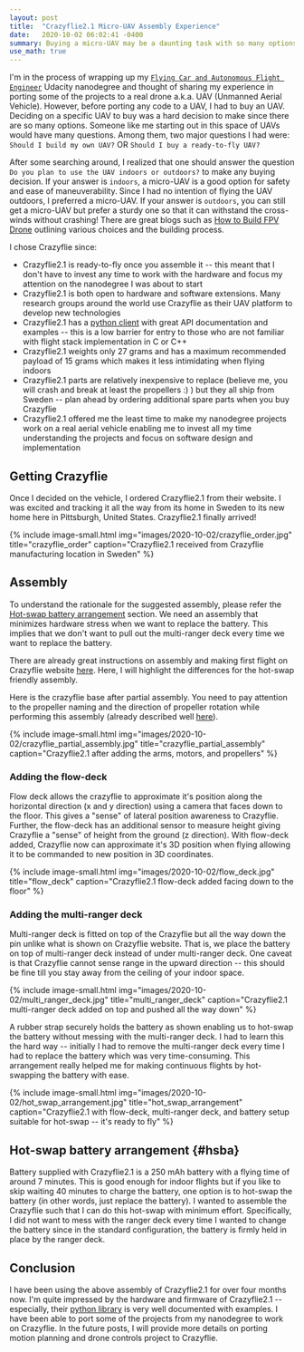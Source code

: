 ```yaml
---
layout: post
title:  "Crazyflie2.1 Micro-UAV Assembly Experience"
date:   2020-10-02 06:02:41 -0400
summary: Buying a micro-UAV may be a daunting task with so many options for someone starting out to explore this space of UAVs. This article summarized my experience deciding and buying a micro drone.
use_math: true
---
```

I'm in the process of wrapping up my [`Flying Car and Autonomous Flight Engineer`](https://www.udacity.com/course/flying-car-nanodegree--nd787) Udacity nanodegree and thought of sharing my experience in porting some of the projects to a real drone a.k.a. UAV (Unmanned Aerial Vehicle). However, before porting any code to a UAV, I had to buy an UAV. Deciding on a specific UAV to buy was a hard decision to make since there are so many options. Someone like me starting out in this space of UAVs would have many questions. Among them, two major questions I had were: `Should I build my own UAV?` OR `Should I buy a ready-to-fly UAV?`

After some searching around, I realized that one should answer the question `Do you plan to use the UAV indoors or outdoors?` to make any buying decision. If your answer is `indoors`, a micro-UAV is a good option for safety and ease of maneuverability. Since I had no intention of flying the UAV outdoors, I preferred a micro-UAV. If your answer is `outdoors`, you can still get a micro-UAV but prefer a sturdy one so that it can withstand the cross-winds without crashing! There are great blogs such as [How to Build FPV Drone](https://dronenodes.com/how-to-build-a-drone/) outlining various choices and the building process.

I chose Crazyflie since:
* Crazyflie2.1 is ready-to-fly once you assemble it -- this meant that I don't have to invest any time to work with the hardware and focus my attention on the nanodegree I was about to start
* Crazyflie2.1 is both open to hardware and software extensions. Many research groups around the world use Crazyflie as their UAV platform to develop new technologies
* Crazyflie2.1 has a [python client](https://github.com/bitcraze/crazyflie-lib-python) with great API documentation and examples -- this is a low barrier for entry to those who are not familiar with flight stack implementation in C or C++
* Crazyflie2.1 weights only 27 grams and has a maximum recommended payload of 15 grams which makes it less intimidating when flying indoors
* Crazyflie2.1 parts are relatively inexpensive to replace (believe me, you will crash and break at least the propellers :) ) but they all ship from Sweden -- plan ahead by ordering additional spare parts when you buy Crazyflie
* Crazyflie2.1 offered me the least time to make my nanodegree projects work on a real aerial vehicle enabling me to invest all my time understanding the projects and focus on software design and implementation

## Getting Crazyflie
Once I decided on the vehicle, I ordered Crazyflie2.1 from their website. I was excited and tracking it all the way from its home in Sweden to its new home here in Pittsburgh, United States. Crazyflie2.1 finally arrived!

{% include image-small.html img="images/2020-10-02/crazyflie_order.jpg" title="crazyflie_order" caption="Crazyflie2.1 received from Crazyflie manufacturing location in Sweden" %}

## Assembly
To understand the rationale for the suggested assembly, please refer the [Hot-swap battery arrangement](#hsba) section. We need an assembly that minimizes hardware stress when we want to replace the battery. This implies that we don't want to pull out the multi-ranger deck every time we want to replace the battery. 

There are already great instructions on assembly and making first flight on Crazyflie website [here](https://www.bitcraze.io/documentation/tutorials/getting-started-with-crazyflie-2-x/). Here, I will highlight the differences for the hot-swap friendly assembly.

Here is the crazyflie base after partial assembly. You need to pay attention to the propeller naming and the direction of propeller rotation while performing this assembly (already described well [here](https://www.bitcraze.io/documentation/tutorials/getting-started-with-crazyflie-2-x/)).

{% include image-small.html img="images/2020-10-02/crazyflie_partial_assembly.jpg" title="crazyflie_partial_assembly" caption="Crazyflie2.1 after adding the arms, motors, and propellers" %}

### Adding the flow-deck
Flow deck allows the crazyflie to approximate it's position along the horizontal direction (x and y direction) using a camera that faces down to the floor. This gives a "sense" of lateral position awareness to Crazyflie. Further, the flow-deck has an additional sensor to measure height giving Crazyflie a "sense" of height from the ground (z direction). With flow-deck added, Crazyflie now can approximate it's 3D position when flying allowing it to be commanded to new position in 3D coordinates.

{% include image-small.html img="images/2020-10-02/flow_deck.jpg" title="flow_deck" caption="Crazyflie2.1 flow-deck added facing down to the floor" %}

### Adding the multi-ranger deck
Multi-ranger deck is fitted on top of the Crazyflie but all the way down the pin unlike what is shown on Crazyflie website. That is, we place the battery on top of multi-ranger deck instead of under multi-ranger deck. One caveat is that Crazyflie cannot sense range in the upward direction -- this should be fine till you stay away from the ceiling of your indoor space.

{% include image-small.html img="images/2020-10-02/multi_ranger_deck.jpg" title="multi_ranger_deck" caption="Crazyflie2.1 multi-ranger deck added on top and pushed all the way down" %}

A rubber strap securely holds the battery as shown enabling us to hot-swap the battery without messing with the multi-ranger deck. I had to learn this the hard way -- initially I had to remove the multi-ranger deck every time I had to replace the battery which was very time-consuming. This arrangement really helped me for making continuous flights by hot-swapping the battery with ease.

{% include image-small.html img="images/2020-10-02/hot_swap_arrangement.jpg" title="hot_swap_arrangement" caption="Crazyflie2.1 with flow-deck, multi-ranger deck, and battery setup suitable for hot-swap -- it's ready to fly" %}

## Hot-swap battery arrangement {#hsba}
Battery supplied with Crazyflie2.1 is a 250 mAh battery with a flying time of around 7 minutes. This is good enough for indoor flights but if you like to skip waiting 40 minutes to charge the battery, one option is to hot-swap the battery (in other words, just replace the battery). I wanted to assemble the Crazyflie such that I can do this hot-swap with minimum effort. Specifically, I did not want to mess with the ranger deck every time I wanted to change the battery since in the standard configuration, the battery is firmly held in place by the ranger deck.

## Conclusion
I have been using the above assembly of Crazyflie2.1 for over four months now. I'm quite impressed by the hardware and firmware of Crazyflie2.1 -- especially, their [python library](https://github.com/bitcraze/crazyflie-lib-python) is very well documented with examples. I have been able to port some of the projects from my nanodegree to work on Crazyflie. In the future posts, I will provide more details on porting motion planning and drone controls project to Crazyflie.